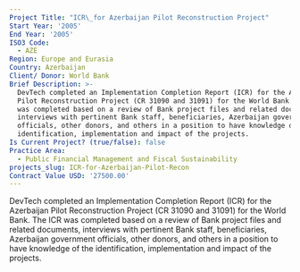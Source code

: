 ```yaml
---
Project Title: "ICR\_for Azerbaijan Pilot Reconstruction Project"
Start Year: '2005'
End Year: '2005'
ISO3 Code:
  - AZE
Region: Europe and Eurasia
Country: Azerbaijan
Client/ Donor: World Bank
Brief Description: >-
  DevTech completed an Implementation Completion Report (ICR) for the Azerbaijan
  Pilot Reconstruction Project (CR 31090 and 31091) for the World Bank. The ICR
  was completed based on a review of Bank project files and related documents,
  interviews with pertinent Bank staff, beneficiaries, Azerbaijan government
  officials, other donors, and others in a position to have knowledge of the
  identification, implementation and impact of the projects.
Is Current Project? (true/false): false
Practice Area:
  - Public Financial Management and Fiscal Sustainability
projects_slug: ICR-for-Azerbaijan-Pilot-Recon
Contract Value USD: '27500.00'
---
```

DevTech completed an Implementation Completion Report (ICR) for the Azerbaijan Pilot Reconstruction Project (CR 31090 and 31091) for the World Bank. The ICR was completed based on a review of Bank project files and related documents, interviews with pertinent Bank staff, beneficiaries, Azerbaijan government officials, other donors, and others in a position to have knowledge of the identification, implementation and impact of the projects.